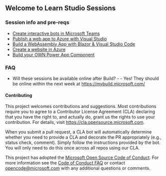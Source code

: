 ## Welcome to Learn Studio Sessions 


### Session info and pre-reqs
* [Create interactive bots in Microsoft Teams](https://azuretechcommunity.github.io/LearnStudioSessions/Microsoft-Teams-Bot/)
* [Publish a web app to Azure with Visual Studio](https://azuretechcommunity.github.io/LearnStudioSessions/Publish-web-app-to-Azure-with-Visual-Studio)
* [Build a WebAssembly App with Blazor & Visual Studio Code](https://azuretechcommunity.github.io/LearnStudioSessions/WebAssembly-app-with-Blazor-and-Visual-Studio-Code)
* [Create a website in Azure](https://azuretechcommunity.github.io/LearnStudioSessions/Create-a-website-in-Azure)
* [Build your OWN Power App Component](https://azuretechcommunity.github.io/LearnStudioSessions/Build-your-OWN-Power-App-Components)

### FAQ

* Will these sessions be available online after Build? - -	Yes! They should be online within the next week at https://mybuild.microsoft.com/


#### Contributing

This project welcomes contributions and suggestions.  Most contributions require you to agree to a
Contributor License Agreement (CLA) declaring that you have the right to, and actually do, grant us
the rights to use your contribution. For details, visit https://cla.opensource.microsoft.com.

When you submit a pull request, a CLA bot will automatically determine whether you need to provide
a CLA and decorate the PR appropriately (e.g., status check, comment). Simply follow the instructions
provided by the bot. You will only need to do this once across all repos using our CLA.

This project has adopted the [Microsoft Open Source Code of Conduct](https://opensource.microsoft.com/codeofconduct/).
For more information see the [Code of Conduct FAQ](https://opensource.microsoft.com/codeofconduct/faq/) or
contact [opencode@microsoft.com](mailto:opencode@microsoft.com) with any additional questions or comments.
